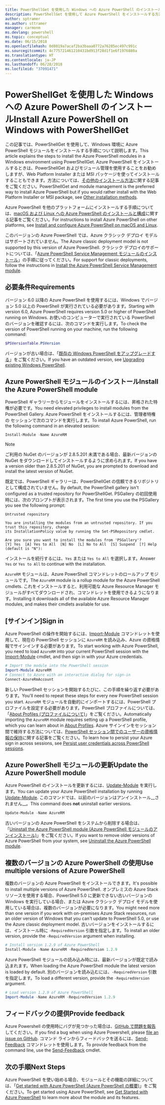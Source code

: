 ```yaml
---
title: PowerShellGet を使用した Windows への Azure PowerShell のインストール
description: PowerShellGet を使用して Azure PowerShell をインストールする方法
author: sptramer
ms.author: sttramer
manager: carmonm
ms.devlang: powershell
ms.topic: conceptual
ms.date: 06/15/2018
ms.openlocfilehash: 0d8019a7acaf2ba3baaa0772a76285ec497c991c
ms.sourcegitcommit: 4c775721461210431bd913f28d1f1e6f1976880a
ms.translationtype: HT
ms.contentlocale: ja-JP
ms.lasthandoff: 06/28/2018
ms.locfileid: "37091471"
---
```

# <a name="install-azure-powershell-on-windows-with-powershellget"></a><span data-ttu-id="2f0cb-103">PowerShellGet を使用した Windows への Azure PowerShell のインストール</span><span class="sxs-lookup"><span data-stu-id="2f0cb-103">Install Azure PowerShell on Windows with PowerShellGet</span></span>

<span data-ttu-id="2f0cb-104">この記事では、PowerShellGet を使用して、Windows 環境に Azure PowerShell モジュールをインストールする手順について説明します。</span><span class="sxs-lookup"><span data-stu-id="2f0cb-104">This article explains the steps to install the Azure PowerShell modules in a Windows environment using PowerShellGet.</span></span> <span data-ttu-id="2f0cb-105">Azure PowerShell をインストールするときは、PowerShellGet およびモジュール管理を使用することをお勧めしますが、Web Platform Installer または MSI パッケージを使ってインストールすることもできます。方法については、[その他のインストール方法](other-install.md)に関する記事をご覧ください。</span><span class="sxs-lookup"><span data-stu-id="2f0cb-105">PowerShellGet and module management is the preferred way to install Azure PowerShell but if you would rather install with the Web Platform Installer or MSI package, see [Other installation methods](other-install.md).</span></span>

<span data-ttu-id="2f0cb-106">Azure PowerShell を他のプラットフォームにインストールする手順については、[macOS および Linux への Azure PowerShell のインストールと構成](install-azurermps-maclinux.md)に関する記事をご覧ください。</span><span class="sxs-lookup"><span data-stu-id="2f0cb-106">For instructions to install Azure PowerShell on other platforms, see [Install and configure Azure PowerShell on macOS and Linux](install-azurermps-maclinux.md).</span></span>

<span data-ttu-id="2f0cb-107">このバージョンの Azure PowerShell では、Azure クラシック デプロイ モデルはサポートされていません。</span><span class="sxs-lookup"><span data-stu-id="2f0cb-107">The Azure classic deployment model is not supported by this version of Azure PowerShell.</span></span> <span data-ttu-id="2f0cb-108">クラシック デプロイのサポートについては、「[Azure PowerShell Service Management モジュールのインストール](/powershell/azure/servicemanagement/install-azure-ps)」の手順に従ってください。</span><span class="sxs-lookup"><span data-stu-id="2f0cb-108">For support for classic deployments, follow the instructions in [Install the Azure PowerShell Service Management module](/powershell/azure/servicemanagement/install-azure-ps).</span></span>

## <a name="requirements"></a><span data-ttu-id="2f0cb-109">必要条件</span><span class="sxs-lookup"><span data-stu-id="2f0cb-109">Requirements</span></span>

<span data-ttu-id="2f0cb-110">バージョン 6.0 以降の Azure PowerShell を使用するには、Windows でバージョン 5.0 以上の PowerShell が実行されている必要があります。</span><span class="sxs-lookup"><span data-stu-id="2f0cb-110">Starting with version 6.0, Azure PowerShell requires version 5.0 or higher of PowerShell running on Windows.</span></span> <span data-ttu-id="2f0cb-111">お使いのコンピューターで実行されている PowerShell のバージョンを確認するには、次のコマンドを実行します。</span><span class="sxs-lookup"><span data-stu-id="2f0cb-111">To check the version of PowerShell running on your machine, run the following command:</span></span>

```powershell
$PSVersionTable.PSVersion
```

<span data-ttu-id="2f0cb-112">バージョンが古い場合は、「[既存の Windows PowerShell をアップグレードする](/powershell/scripting/setup/installing-windows-powershell?view=powershell-6#upgrading-existing-windows-powershell)」をご覧ください。</span><span class="sxs-lookup"><span data-stu-id="2f0cb-112">If you have an outdated version, see [Upgrading existing Windows PowerShell](/powershell/scripting/setup/installing-windows-powershell?view=powershell-6#upgrading-existing-windows-powershell).</span></span>

## <a name="install-the-azure-powershell-module"></a><span data-ttu-id="2f0cb-113">Azure PowerShell モジュールのインストール</span><span class="sxs-lookup"><span data-stu-id="2f0cb-113">Install the Azure PowerShell module</span></span>

<span data-ttu-id="2f0cb-114">PowerShell ギャラリーからモジュールをインストールするには、昇格された特権が必要です。</span><span class="sxs-lookup"><span data-stu-id="2f0cb-114">You need elevated privileges to install modules from the PowerShell Gallery.</span></span> <span data-ttu-id="2f0cb-115">Azure PowerShell をインストールするには、管理者特権の セッションで次のコマンドを実行します。</span><span class="sxs-lookup"><span data-stu-id="2f0cb-115">To install Azure PowerShell, run the following command in an elevated session:</span></span>

```powershell
Install-Module -Name AzureRM
```

> [!NOTE]
> <span data-ttu-id="2f0cb-116">ご利用の NuGet のバージョンが 2.8.5.201 未満である場合、最新バージョンの NuGet をダウンロードしてインストールするように求められます。</span><span class="sxs-lookup"><span data-stu-id="2f0cb-116">If you have a version older than 2.8.5.201 of NuGet, you are prompted to download and install the latest version of NuGet.</span></span>

<span data-ttu-id="2f0cb-117">既定では、PowerShell ギャラリーは、PowerShellGet の信頼できるリポジトリとして構成されていません。</span><span class="sxs-lookup"><span data-stu-id="2f0cb-117">By default, the PowerShell gallery isn't configured as a trusted repository for PowerShellGet.</span></span> <span data-ttu-id="2f0cb-118">PSGallery の初回使用時には、次のプロンプトが表示されます。</span><span class="sxs-lookup"><span data-stu-id="2f0cb-118">The first time you use the PSGallery you see the following prompt:</span></span>

```output
Untrusted repository

You are installing the modules from an untrusted repository. If you trust this repository, change
its InstallationPolicy value by running the Set-PSRepository cmdlet.

Are you sure you want to install the modules from 'PSGallery'?
[Y] Yes  [A] Yes to All  [N] No  [L] No to All  [S] Suspend  [?] Help (default is "N"):
```

<span data-ttu-id="2f0cb-119">インストールを続行するには、`Yes` または `Yes to All` を選択します。</span><span class="sxs-lookup"><span data-stu-id="2f0cb-119">Answer `Yes` or `Yes to All` to continue with the installation.</span></span>

<span data-ttu-id="2f0cb-120">`AzureRM` モジュールは、Azure PowerShell コマンドレットのロールアップ モジュールです。</span><span class="sxs-lookup"><span data-stu-id="2f0cb-120">The `AzureRM` module is a rollup module for the Azure PowerShell cmdlets.</span></span> <span data-ttu-id="2f0cb-121">これをインストールすると、利用可能な Azure Resource Manager モジュールがすべてダウンロードされ、コマンドレットを使用できるようになります。</span><span class="sxs-lookup"><span data-stu-id="2f0cb-121">Installing it downloads all of the available Azure Resource Manager modules, and makes their cmdlets available for use.</span></span>

## <a name="sign-in"></a><span data-ttu-id="2f0cb-122">[サインイン]</span><span class="sxs-lookup"><span data-stu-id="2f0cb-122">Sign in</span></span>

<span data-ttu-id="2f0cb-123">Azure PowerShell の操作を開始するには、[Import-Module](/powershell/module/Microsoft.PowerShell.Core/Import-Module) コマンドレットを使用して、現在の PowerShell セッションに `AzureRM` を読み込み、Azure の資格情報でサインインする必要があります。</span><span class="sxs-lookup"><span data-stu-id="2f0cb-123">To start working with Azure PowerShell, you need to load `AzureRM` into your current PowerShell session with the [Import-Module](/powershell/module/Microsoft.PowerShell.Core/Import-Module) cmdlet, and then sign in with your Azure credentials.</span></span>

```powershell
# Import the module into the PowerShell session
Import-Module AzureRM
# Connect to Azure with an interactive dialog for sign-in
Connect-AzureRmAccount
```

<span data-ttu-id="2f0cb-124">新しい PowerShell セッションを開始するたびに、この手順を繰り返す必要があります。</span><span class="sxs-lookup"><span data-stu-id="2f0cb-124">You'll need to repeat these steps for every new PowerShell session you start.</span></span> <span data-ttu-id="2f0cb-125">`AzureRM` モジュールを自動的にインポートするには、PowerShell プロファイルを設定する必要があります。PowerShell プロファイルについては、「[About Profiles (プロファイルについて)](/powershell/module/microsoft.powershell.core/about/about_profiles)」をご覧ください。</span><span class="sxs-lookup"><span data-stu-id="2f0cb-125">Automatically importing the `AzureRM` module requires setting up a PowerShell profile, which you can learn about in [About Profiles](/powershell/module/microsoft.powershell.core/about/about_profiles).</span></span>
<span data-ttu-id="2f0cb-126">Azure サインインをセッション間で維持する方法については、[PowerShell セッション間でのユーザーの資格情報の保持](context-persistence.md)に関する記事をご覧ください。</span><span class="sxs-lookup"><span data-stu-id="2f0cb-126">To learn how to persist your Azure sign in across sessions, see [Persist user credentials across PowerShell sessions](context-persistence.md).</span></span>

## <a name="update-the-azure-powershell-module"></a><span data-ttu-id="2f0cb-127">Azure PowerShell モジュールの更新</span><span class="sxs-lookup"><span data-stu-id="2f0cb-127">Update the Azure PowerShell module</span></span>

<span data-ttu-id="2f0cb-128">Azure PowerShell のインストールを更新するには、[Update-Module](/powershell/module/powershellget/update-module) を実行します。</span><span class="sxs-lookup"><span data-stu-id="2f0cb-128">You can update your Azure PowerShell installation by running [Update-Module](/powershell/module/powershellget/update-module).</span></span> <span data-ttu-id="2f0cb-129">このコマンドでは、以前のバージョンはアンインストール__されません__。</span><span class="sxs-lookup"><span data-stu-id="2f0cb-129">This command does __not__ uninstall earlier versions.</span></span>

```powershell
Update-Module -Name AzureRM
```

<span data-ttu-id="2f0cb-130">古いバージョンの Azure PowerShell をシステムから削除する場合は、「[Uninstall the Azure PowerShell module (Azure PowerShell モジュールのアンインストール)](uninstall-azurerm-ps.md)」をご覧ください。</span><span class="sxs-lookup"><span data-stu-id="2f0cb-130">If you want to remove older versions of Azure PowerShell from your system, see [Uninstall the Azure PowerShell module](uninstall-azurerm-ps.md).</span></span>

## <a name="use-multiple-versions-of-azure-powershell"></a><span data-ttu-id="2f0cb-131">複数のバージョンの Azure PowerShell の使用</span><span class="sxs-lookup"><span data-stu-id="2f0cb-131">Use multiple versions of Azure PowerShell</span></span>

<span data-ttu-id="2f0cb-132">複数のバージョンの Azure PowerShell をインストールできます。</span><span class="sxs-lookup"><span data-stu-id="2f0cb-132">It's possible to install multiple versions of Azure PowerShell.</span></span> <span data-ttu-id="2f0cb-133">オンプレミスの Azure Stack リソースを使用する場合、PowerShell 5.0 に更新できない古いバージョンの Windows を実行している場合、または Azure クラシック デプロイ モデルを使用している場合は、複数のバージョンが必要になります。</span><span class="sxs-lookup"><span data-stu-id="2f0cb-133">You might need more than one version if you work with on-premises Azure Stack resources, run an older version of Windows that you can't update to PowerShell 5.0, or use the Azure classic deployment model.</span></span> <span data-ttu-id="2f0cb-134">古いバージョンをインストールするには、インストール時に `-RequiredVersion` 引数を指定します。</span><span class="sxs-lookup"><span data-stu-id="2f0cb-134">To install an older version, provide the `-RequiredVersion` argument when installing.</span></span>

```powershell
# Install version 1.2.9 of Azure PowerShell
Install-Module -Name AzureRM -RequiredVersion 1.2.9
```

<span data-ttu-id="2f0cb-135">Azure PowerShell モジュールの読み込み時には、最新バージョンが既定で読み込まれます。</span><span class="sxs-lookup"><span data-stu-id="2f0cb-135">When loading the Azure PowerShell module the latest version is loaded by default.</span></span> <span data-ttu-id="2f0cb-136">別のバージョンを読み込むには、`-RequiredVersion` 引数を指定します。</span><span class="sxs-lookup"><span data-stu-id="2f0cb-136">To load a different version, provide the `-RequiredVersion` argument.</span></span>

```powershell
# Load version 1.2.9 of Azure PowerShell
Import-Module -Name AzureRM -RequiredVersion 1.2.9
```

## <a name="provide-feedback"></a><span data-ttu-id="2f0cb-137">フィードバックの提供</span><span class="sxs-lookup"><span data-stu-id="2f0cb-137">Provide feedback</span></span>

<span data-ttu-id="2f0cb-138">Azure Powershell の使用時にバグが見つかった場合は、[GitHub で問題を報告](https://github.com/Azure/azure-powershell/issues)してください。</span><span class="sxs-lookup"><span data-stu-id="2f0cb-138">If you find a bug when using Azure Powershell, please [file an issue on GitHub](https://github.com/Azure/azure-powershell/issues).</span></span>
<span data-ttu-id="2f0cb-139">コマンド ラインからフィードバックを送るには、[Send-Feedback](/powershell/module/azurerm.profile/send-feedback) コマンドレットを使用します。</span><span class="sxs-lookup"><span data-stu-id="2f0cb-139">To provide feedback from the command line, use the [Send-Feedback](/powershell/module/azurerm.profile/send-feedback) cmdlet.</span></span>

## <a name="next-steps"></a><span data-ttu-id="2f0cb-140">次の手順</span><span class="sxs-lookup"><span data-stu-id="2f0cb-140">Next Steps</span></span>

<span data-ttu-id="2f0cb-141">Azure PowerShell を使い始める場合、モジュールとその機能の詳細については、「[Get started with Azure PowerShell (Azure PowerShell の概要)](get-started-azureps.md)」をご覧ください。</span><span class="sxs-lookup"><span data-stu-id="2f0cb-141">To get started using Azure PowerShell, see [Get Started with Azure PowerShell](get-started-azureps.md) to learn more about the module and its features.</span></span>